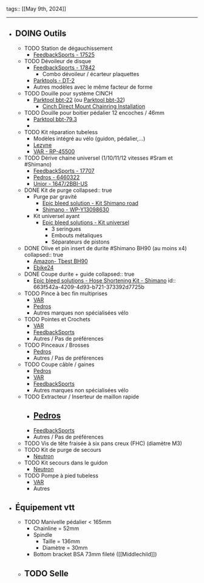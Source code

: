 tags:: 
[[May 9th, 2024]]
***

- ## DOING Outils
	- TODO Station de dégauchissement
		- [FeedbackSports - 17525](https://feedbacksports.com/products/pro-truing-stand-2-0?pr_prod_strat=pinned&pr_rec_id=b427248b0&pr_rec_pid=8143802695978&pr_ref_pid=8229454020906&pr_seq=uniform&variant=44400748233002)
	- TODO Dévoileur de disque
		- [FeedbackSports - 17842](https://feedbacksports.com/products/rotor-truing-fork-2-0-disc-brake-tool?pr_prod_strat=jac&pr_rec_id=52de679a0&pr_rec_pid=8229454020906&pr_ref_pid=8229452579114&pr_seq=uniform&variant=44803558736170)
			- Combo dévoileur / écarteur plaquettes
		- [Parktools - DT-2](https://www.parktool.com/en-us/product/rotor-truing-fork-dt-2)
		- Autres modèles avec le même facteur de forme
	- TODO Douille pour système CINCH
		- [Parktool bbt-22](https://www.parktool.com/en-int/product/bottom-bracket-tool-bbt-22) (ou [Parktool bbt-32](https://www.parktool.com/en-us/product/bottom-bracket-tool-bbt-32))
			- [Cinch Direct Mount Chainring Installation](https://www.raceface.com/blogs/support/race-face-cinch-chainring-spider-install)
	- TODO Douille pour boitier pédalier 12 encoches / 46mm
		- [Parktool bbt-79.3](https://www.parktool.com/en-us/product/bottom-bracket-tool-12-notch-bbt-79-3)
		-
	- TODO Kit réparation tubeless
		- Modèles intégré au vélo (guidon, pédalier,...)
		- [Lezyne](https://ride.lezyne.com/products/tubeless-kit)
		- [VAR - RP-45500](https://www.vartools.com/kit-de-reparation-tubeless-c2x36004177)
	- TODO  Dérive chaine universel (1/10/11/12 vitesses #Sram et #Shimano)
		- [FeedbackSports - 17707](https://feedbacksports.com/products/chain-tool-3-0?variant=44803556376874)
		- [Pedros - 6460322](https://pedroseurope.eu/fr/products/shop-chain-tool-1-2?pr_prod_strat=e5_desc&pr_rec_id=c25cc796b&pr_rec_pid=6727764148286&pr_ref_pid=464948723743&pr_seq=uniform)
		- [Unior - 1647/2BBI-US](https://uniortools.com/eng/product/1647-2BBI-US-master-chain-tool#946260)
	- DONE Kit de purge
	  collapsed:: true
		- Purge par gravité
			- [Epic bleed solution - Kit Shimano road](https://epicbleedsolutions.com/products/shimano-road-disc-brake-bleed-kit?_pos=3&_sid=c4ce17aca&_ss=r)
			- [Shimano - WP-Y13098630](https://bike.shimano.com/en-EU/product/service-upgradeparts/shimano/WP-Y13098630.html)
		- Kit universel ayant
			- [Epic bleed solutions - Kit universel](https://epicbleedsolutions.com/products/universal-bleed-kit?_pos=1&_psq=Univer&_ss=e&_v=1.0&variant=30375397261386)
				- 3 seringues
				- Embouts métaliques
				- Séparateurs de pistons
	- DONE Olive et pin insert de durite #Shimano BH90 (au moins x4)
	  collapsed:: true
		- [Amazon- Tbest BH90](https://www.amazon.fr/gp/aw/d/B07KK7RXX2/ref=ox_sc_act_image_3?smid=AW2G4RF3QSO4M&psc=1)
		- [Ebike24](https://www.ebike24.fr/shimano-olive-connecteur-durite-frein-sm-bh90)
	- DONE Coupe durite + guide
	  collapsed:: true
		- [Epic bleed solutions - Hose Shortening Kit - Shimano](https://epicbleedsolutions.com/products/hose-shortening-kit-shimano?variant=43709505306867)
		  id:: 663f542a-4209-4d93-b721-373392d7725b
	- TODO Pince à bec fin multiprises
		- [VAR](https://www.vartools.com/pince-a-becs-fins-c2x36003721)
		- [Pedros](https://pedroseurope.eu/fr/products/needle-nose-pliers?_pos=2&_psq=pince&_ss=e&_v=1.0)
		- Autres marques non spécialisées vélo
	- TODO Pointes et Crochets
		- [VAR](https://www.vartools.com/jeu-de-4-pointes-et-crochets-c2x36003746)
		- [FeedbackSports](https://feedbacksports.com/collections/bike-tools-and-tool-kits/products/dual-sided-utility-pick?variant=44803543400746)
		- Autres / Pas de préférences
	- TODO Pinceaux / Brosses
		- [Pedros](https://pedroseurope.eu/fr/products/pro-brush-kit-1?_pos=4&_psq=pinc&_ss=e&_v=1.0)
		- Autres / Pas de préférences
	- TODO Coupe câble / gaines
		- [Pedros](https://pedroseurope.eu/fr/products/cable-cutter-1?_pos=1&_psq=coupe&_ss=e&_v=1.0)
		- [VAR](https://www.vartools.com/pince-coupe-cables-et-gaines-sur-carte-c2x36003813)
		- [FeedbackSports](https://feedbacksports.com/products/cable-and-housing-cutter?variant=44803543564586)
		- Autres marques non spécialisées vélo
	- TODO Extracteur / Inserteur de maillon rapide
		- [Pedros](https://pedroseurope.eu/fr/products/quick-link-pliers?_pos=1&_psq=quick&_ss=e&_v=1.0)
			-
		- [FeedbackSports](https://feedbacksports.com/collections/bike-tools-and-tool-kits/products/chain-master-link-pliers?variant=44803556344106)
		- Autres / Pas de préférences
	- TODO Vis de tête fraisée à six pans creux (FHC) (diamètre M3)
	- TODO Kit de purge de secours
		- [Neutron](https://www.neutroncomponents.com/emergency-bleed-kit)
	- TODO Kit secours dans le guidon
		- [Neutron](https://www.neutroncomponents.com/oh-sh-t-kit)
	- TODO Pompe à pied tubeless
		- [VAR](https://www.vartools.com/pompe-a-pied-magnum-air-force-pour-tubeless-c2x36004190)
		- Autres
- ## Équipement vtt
	- TODO Manivelle pédalier < 165mm
		- Chainline = 52mm
		- Spindle
			- Taille = 136mm
			- Diamètre = 30mm
		- Bottom bracket BSA 73mm fileté ([[Middlechild]])
	- TODO Selle
		-